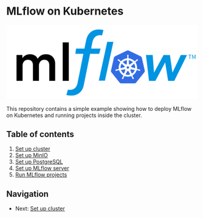 # MLflow on Kubernetes

![](docs/assets/logo.png)

This repository contains a simple example showing how to deploy MLflow on Kubernetes and running
projects inside the cluster.

## Table of contents

1. [Set up cluster](docs/setup_cluster.md)
2. [Set up MinIO](docs/setup_minio.md)
3. [Set up PostgreSQL](docs/setup_postgres.md)
4. [Set up MLflow server](docs/setup_server.md)
5. [Run MLflow projects](docs/run_mlflow_project.md)

## Navigation

- Next: [Set up cluster](docs/setup_cluster.md)
